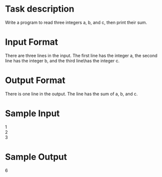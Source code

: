 # Task description
Write a program to read three integers a, b, and c, then print their sum.
# Input Format
There are three lines in the input. The first line has the integer a, the second line has the integer b, and the third line\has the integer c.
# Output Format
There is one line in the output. The line has the sum of a, b, and c.
# Sample Input
1\
2\
3
# Sample Output
6
